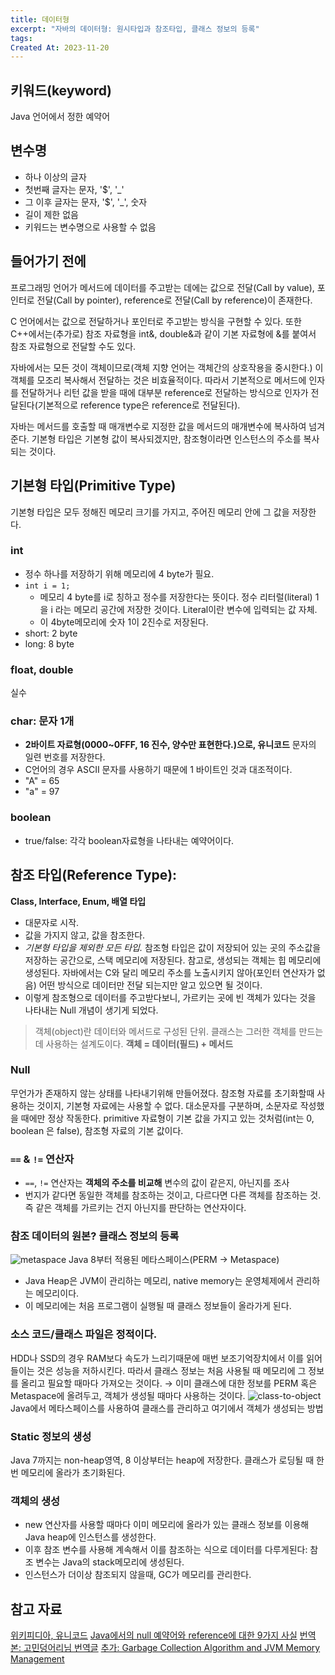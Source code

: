 ```yaml
---
title: 데이터형
excerpt: "자바의 데이터형: 원시타입과 참조타입, 클래스 정보의 등록"
tags: 
Created At: 2023-11-20
---
```

## 키워드(keyword)
Java 언어에서 정한 예약어
## 변수명
- 하나 이상의 글자
- 첫번째 글자는 문자, '$', '_'
- 그 이후 글자는 문자, '$', '_', 숫자
- 길이 제한 없음
- 키워드는 변수명으로 사용할 수 없음
## 들어가기 전에

프로그래밍 언어가 메서드에 데이터를 주고받는 데에는 값으로 전달(Call by value), 포인터로 전달(Call by pointer), reference로 전달(Call by reference)이 존재한다.

C 언어에서는 값으로 전달하거나 포인터로 주고받는 방식을 구현할 수 있다. 또한 C++에서는(추가로) 참조 자료형을 int&, double&과 같이 기본 자료형에 &를 붙여서 참조 자료형으로 전달할 수도 있다.

자바에서는 모든 것이 객체이므로(객체 지향 언어는 객체간의 상호작용을 중시한다.) 이 객체를 모조리 복사해서 전달하는 것은 비효율적이다. 따라서 기본적으로 메서드에 인자를 전달하거나 리턴 값을 받을 때에 대부분 reference로 전달하는 방식으로 인자가 전달된다(기본적으로 reference type은 reference로 전달된다).

자바는 메서드를 호출할 때 매개변수로 지정한 값을 메서드의 매개변수에 복사하여 넘겨준다. 기본형 타입은 기본형 값이 복사되겠지만, 참조형이라면 인스턴스의 주소를 복사되는 것이다.

## 기본형 타입(Primitive Type)

기본형 타입은 모두 정해진 메모리 크기를 가지고, 주어진 메모리 안에 그 값을 저장한다.

### int
- 정수 하나를 저장하기 위해 메모리에 4 byte가 필요.
- `int i = 1;`
    - 메모리 4 byte를 i로 칭하고 정수를 저장한다는 뜻이다. 정수 리터럴(literal) 1을 i 라는 메모리 공간에 저장한 것이다. Literal이란 변수에 입력되는 값 자체.
    - 이 4byte메모리에 숫자 1이 2진수로 저장된다.
- short: 2 byte
- long: 8 byte
### float, double
실수
### char: 문자 1개

- **2바이트 자료형(0000~0FFF, 16 진수, 양수만 표현한다.)으로, 유니코드** 문자의 일련 번호를 저장한다.
- C언어의 경우 ASCII 문자를 사용하기 때문에 1 바이트인 것과 대조적이다.
- "A" = 65
- "a" = 97
### boolean
- true/false: 각각 boolean자료형을 나타내는 예약어이다.
## 참조 타입(Reference Type):
**Class, Interface, Enum, 배열 타입**
- 대문자로 시작.
- 값을 가지지 않고, 값을 참조한다.
- *기본형 타입을 제외한 모든 타입.* 참조형 타입은 값이 저장되어 있는 곳의 주소값을 저장하는 공간으로, 스택 메모리에 저장된다. 참고로, 생성되는 객체는 힙 메모리에 생성된다. 자바에서는 C와 달리 메모리 주소를 노출시키지 않아(포인터 연산자가 없음) 어떤 방식으로 데이터만 전달 되는지만 알고 있으면 될 것이다.
- 이렇게 참조형으로 데이터를 주고받다보니, 가르키는 곳에 빈 객체가 있다는 것을 나타내는 Null 개념이 생기게 되었다.
> 객체(object)란 데이터와 메서드로 구성된 단위. 클래스는  그러한 객체를 만드는데 사용하는 설계도이다. **객체  = 데이터(필드) + 메서드**
### Null
무언가가 존재하지 않는 상태를 나타내기위해 만들어졌다. 참조형 자료를 초기화할때 사용하는 것이지, 기본형 자료에는 사용할 수 없다. 대소문자를 구분하며, 소문자로 작성했을 때에만 정상 작동한다.
primitive 자료형이 기본 값을 가지고 있는 것처럼(int는 0, boolean 은 false), 참조형 자료의 기본 값이다.
### `==` & `!=` 연산자
- `==`, `!=` 연산자는 **객체의 주소를 비교해** 변수의 값이 같은지, 아닌지를 조사
- 번지가 같다면 동일한 객체를 참조하는 것이고, 다르다면 다른 객체를 참조하는 것. 즉 같은 객체를 가르키는 건지 아닌지를 판단하는 연산자이다.

### 참조 데이터의 원본? 클래스 정보의 등록
![metaspace](https://onedrive.live.com/embed?resid=C4F97B3B64AE3E7A%216621&authkey=%21ABBRo7NsTCf15dA&width=711&height=420)
Java 8부터 적용된 메타스페이스(PERM → Metaspace)
- Java Heap은 JVM이 관리하는 메모리, native memory는 운영체제에서 관리하는 메모리이다.
- 이 메모리에는 처음 프로그램이 실행될 때 클래스 정보들이 올라가게 된다.

### 소스 코드/클래스 파일은 정적이다.
HDD나 SSD의 경우 RAM보다 속도가 느리기때문에 매번 보조기억장치에서 이를 읽어들이는 것은 성능을 저하시킨다. 따라서 클래스 정보는 처음 사용될 때 메모리에 그 정보를 올리고 필요할 때마다 가져오는 것이다.
→ 이미 클래스에 대한 정보를 PERM 혹은 Metaspace에 올려두고, 객체가 생성될 때마다 사용하는 것이다.
![class-to-object](https://onedrive.live.com/embed?resid=C4F97B3B64AE3E7A%216618&authkey=%21APTmX-mkIGlXLdM&width=870&height=406)
Java에서 메타스페이스를 사용하여 클래스를 관리하고 여기에서 객체가 생성되는 방법

### Static 정보의 생성
Java 7까지는 non-heap영역, 8 이상부터는 heap에 저장한다.
클래스가 로딩될 때 한 번 메모리에 올라가 초기화된다.
### 객체의 생성
- new 연산자를 사용할 때마다 이미 메모리에 올라가 있는 클래스 정보를 이용해 Java heap에 인스턴스를 생성한다.
- 이후 참조 변수를  사용해 계속해서 이를 참조하는 식으로 데이터를 다루게된다: 참조 변수는 Java의 stack메모리에 생성된다.
- 인스턴스가 더이상 참조되지 않을때, GC가 메모리를 관리한다.
 
## 참고 자료
[위키피디아, 유니코드](https://ko.wikipedia.org/wiki/%EC%9C%A0%EB%8B%88%EC%BD%94%EB%93%9C_0000~0FFF)
[Java에서의 null 예약어와 reference에 대한 9가지 사실](https://javarevisited.blogspot.com/2014/12/9-things-about-null-in-java.html#%2EVIhq14n-F90%2Elinkedin)
[번역본: 고민덩어리님 번역글](https://m.blog.naver.com/lestat85/220217676199)
[추가: Garbage Collection Algorithm and JVM Memory Management](https://www.programmersought.com/article/4905216600/)